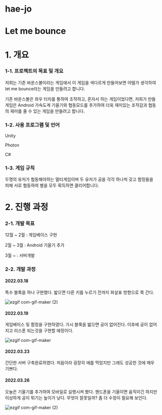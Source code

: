 # hae-jo
# Let me bounce

# 1. 개요

### 1-1. 프로젝트의 목표 및 개요
저희는 기존 바운스볼이라는 게임에서 이 게임을 색다르게 만들어보면 어떨가 생각하여 let me bounce라는 게임을 만들려고 합니다.

기존 바운스볼은 좌우 터치를 통하여 조작하고, 혼자서 하는 게임이었다면, 저희가 만들 게임은 Android 가속도계 기울기와 협동모드를 추가하여 
더욱 재미있는 조작감과 협동의 재미를 줄 수 있는 게임을 만들려고 합니다.

### 1-2. 사용 프로그램 및 언어
Unity

Photon

C#

### 1-3. 게임 규칙
두명의 유저가 협동해야하는 멀티게임이며 두 유저가 공을 각각 하나씩 갖고 함정들을 피해 서로 협동하여 별을 모두 획득하면 클리어합니다.

# 2. 진행 과정

### 2-1. 개발 목표
12월 ~ 2월 : 게임베이스 구현

2월 ~ 3월 : Android 기울기 추가

3월 ~ : 서버개발

### 2-2. 개발 과정

#### 2022.03.18
특수 블록을 하나 구현했다.
밟으면 다른 키를 누르기 전까지 화살표 방향으로 쭉 간다.


![ezgif com-gif-maker (2)](https://user-images.githubusercontent.com/92212636/160977451-81c74a8a-475b-4416-a2bd-58074c1530ac.gif)





#### 2022.03.19
게임베이스 및 함정을 구현하였다.
가시 블록을 밟으면 공이 없어진다.
이후에 공이 없어지고 리스폰 되는것을 구현할 예정이다.



![ezgif com-gif-maker](https://user-images.githubusercontent.com/92212636/160977466-d54176a4-6f1c-48a5-9685-80eba2145435.gif)





#### 2022.03.23
간단한 서버 구축완료하였다.
처음이라 굉장히 애를 먹었지만 그래도 성공한 것에 매우 기쁘다.

#### 2022.03.26
오늘은 기울기를 추가하여 모바일로 실행시켜 봤다.
핸드폰을 기울이면 움직이긴 하지만 이상하게 공이 튀기는 높이가 낮다.
무엇이 잘못일까? 좀 더 수정이 필요해 보인다.




![ezgif com-gif-maker (2)](https://user-images.githubusercontent.com/92212636/160977486-24523c90-4de4-41bc-a4d4-c2951506824c.gif)





